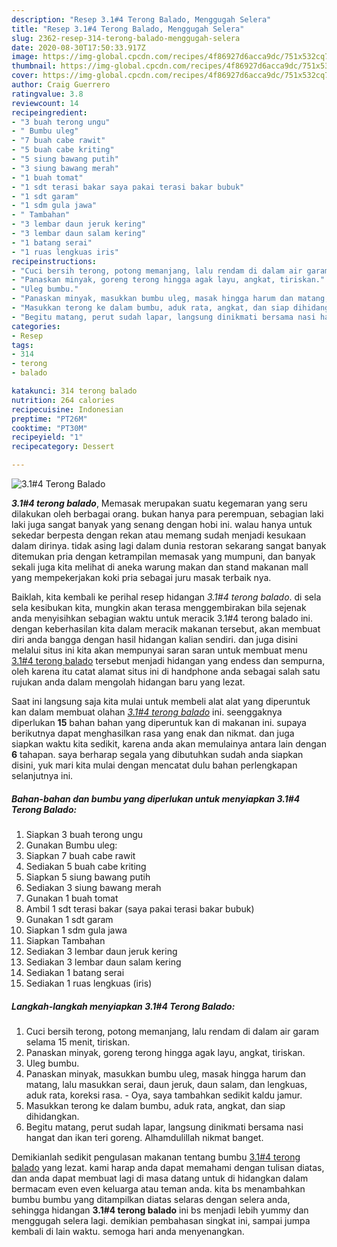 ```yaml
---
description: "Resep 3.1#4 Terong Balado, Menggugah Selera"
title: "Resep 3.1#4 Terong Balado, Menggugah Selera"
slug: 2362-resep-314-terong-balado-menggugah-selera
date: 2020-08-30T17:50:33.917Z
image: https://img-global.cpcdn.com/recipes/4f86927d6acca9dc/751x532cq70/314-terong-balado-foto-resep-utama.jpg
thumbnail: https://img-global.cpcdn.com/recipes/4f86927d6acca9dc/751x532cq70/314-terong-balado-foto-resep-utama.jpg
cover: https://img-global.cpcdn.com/recipes/4f86927d6acca9dc/751x532cq70/314-terong-balado-foto-resep-utama.jpg
author: Craig Guerrero
ratingvalue: 3.8
reviewcount: 14
recipeingredient:
- "3 buah terong ungu"
- " Bumbu uleg"
- "7 buah cabe rawit"
- "5 buah cabe kriting"
- "5 siung bawang putih"
- "3 siung bawang merah"
- "1 buah tomat"
- "1 sdt terasi bakar saya pakai terasi bakar bubuk"
- "1 sdt garam"
- "1 sdm gula jawa"
- " Tambahan"
- "3 lembar daun jeruk kering"
- "3 lembar daun salam kering"
- "1 batang serai"
- "1 ruas lengkuas iris"
recipeinstructions:
- "Cuci bersih terong, potong memanjang, lalu rendam di dalam air garam selama 15 menit, tiriskan."
- "Panaskan minyak, goreng terong hingga agak layu, angkat, tiriskan."
- "Uleg bumbu."
- "Panaskan minyak, masukkan bumbu uleg, masak hingga harum dan matang, lalu masukkan serai, daun jeruk, daun salam, dan lengkuas, aduk rata, koreksi rasa.  Oya, saya tambahkan sedikit kaldu jamur."
- "Masukkan terong ke dalam bumbu, aduk rata, angkat, dan siap dihidangkan."
- "Begitu matang, perut sudah lapar, langsung dinikmati bersama nasi hangat dan ikan teri goreng. Alhamdulillah nikmat banget."
categories:
- Resep
tags:
- 314
- terong
- balado

katakunci: 314 terong balado 
nutrition: 264 calories
recipecuisine: Indonesian
preptime: "PT26M"
cooktime: "PT30M"
recipeyield: "1"
recipecategory: Dessert

---
```



![3.1#4 Terong Balado](https://img-global.cpcdn.com/recipes/4f86927d6acca9dc/751x532cq70/314-terong-balado-foto-resep-utama.jpg)

<b><i>3.1#4 terong balado</i></b>, Memasak merupakan suatu kegemaran yang seru dilakukan oleh berbagai orang. bukan hanya para perempuan, sebagian laki laki juga sangat banyak yang senang dengan hobi ini. walau hanya untuk sekedar berpesta dengan rekan atau memang sudah menjadi kesukaan dalam dirinya. tidak asing lagi dalam dunia restoran sekarang sangat banyak ditemukan pria dengan ketrampilan memasak yang mumpuni, dan banyak sekali juga kita melihat di aneka warung makan dan stand makanan mall yang mempekerjakan koki pria sebagai juru masak terbaik nya.

Baiklah, kita kembali ke perihal resep hidangan <i>3.1#4 terong balado</i>. di sela sela kesibukan kita, mungkin akan terasa menggembirakan bila sejenak anda menyisihkan sebagian waktu untuk meracik 3.1#4 terong balado ini. dengan keberhasilan kita dalam meracik makanan tersebut, akan membuat diri anda bangga dengan hasil hidangan kalian sendiri. dan juga disini melalui situs ini kita akan mempunyai saran saran untuk membuat menu <u>3.1#4 terong balado</u> tersebut menjadi hidangan yang endess dan sempurna, oleh karena itu catat alamat situs ini di handphone anda sebagai salah satu rujukan anda dalam mengolah hidangan baru yang lezat.




Saat ini langsung saja kita mulai untuk membeli alat alat yang diperuntuk kan dalam membuat olahan <u><i>3.1#4 terong balado</i></u> ini. seenggaknya diperlukan <b>15</b> bahan bahan yang diperuntuk kan di makanan ini. supaya berikutnya dapat menghasilkan rasa yang enak dan nikmat. dan juga siapkan waktu kita sedikit, karena anda akan memulainya antara lain dengan <b>6</b> tahapan. saya berharap segala yang dibutuhkan sudah anda siapkan disini, yuk mari kita mulai dengan mencatat dulu bahan perlengkapan selanjutnya ini.

<!--inarticleads1-->

##### Bahan-bahan dan bumbu yang diperlukan untuk menyiapkan 3.1#4 Terong Balado:

1. Siapkan 3 buah terong ungu
1. Gunakan  Bumbu uleg:
1. Siapkan 7 buah cabe rawit
1. Sediakan 5 buah cabe kriting
1. Siapkan 5 siung bawang putih
1. Sediakan 3 siung bawang merah
1. Gunakan 1 buah tomat
1. Ambil 1 sdt terasi bakar (saya pakai terasi bakar bubuk)
1. Gunakan 1 sdt garam
1. Siapkan 1 sdm gula jawa
1. Siapkan  Tambahan
1. Sediakan 3 lembar daun jeruk kering
1. Sediakan 3 lembar daun salam kering
1. Sediakan 1 batang serai
1. Sediakan 1 ruas lengkuas (iris)




<!--inarticleads2-->

##### Langkah-langkah menyiapkan 3.1#4 Terong Balado:

1. Cuci bersih terong, potong memanjang, lalu rendam di dalam air garam selama 15 menit, tiriskan.
1. Panaskan minyak, goreng terong hingga agak layu, angkat, tiriskan.
1. Uleg bumbu.
1. Panaskan minyak, masukkan bumbu uleg, masak hingga harum dan matang, lalu masukkan serai, daun jeruk, daun salam, dan lengkuas, aduk rata, koreksi rasa.  - Oya, saya tambahkan sedikit kaldu jamur.
1. Masukkan terong ke dalam bumbu, aduk rata, angkat, dan siap dihidangkan.
1. Begitu matang, perut sudah lapar, langsung dinikmati bersama nasi hangat dan ikan teri goreng. Alhamdulillah nikmat banget.




Demikianlah sedikit pengulasan makanan tentang bumbu <u>3.1#4 terong balado</u> yang lezat. kami harap anda dapat memahami dengan tulisan diatas, dan anda dapat membuat lagi di masa datang untuk di hidangkan dalam bermacam even even keluarga atau teman anda. kita bs menambahkan bumbu bumbu yang ditampilkan diatas selaras dengan selera anda, sehingga hidangan <b>3.1#4 terong balado</b> ini bs menjadi lebih yummy dan menggugah selera lagi. demikian pembahasan singkat ini, sampai jumpa kembali di lain waktu. semoga hari anda menyenangkan.
